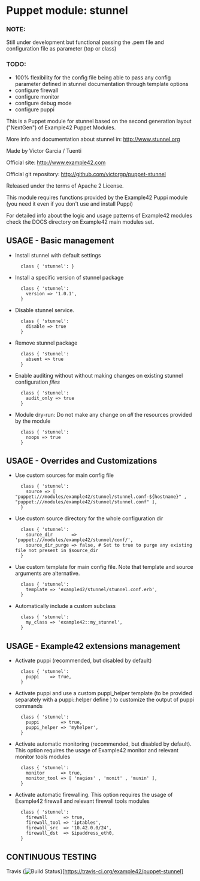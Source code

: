 # Puppet module: stunnel

### NOTE: 
Still under development but functional passing the .pem file and configuration file as parameter (top or class)

### TODO: 
* 100% flexibility for the config file being able to pass any config parameter defined in stunnel documentation through template options
* configure firewall
* configure monitor
* configure debug mode
* configure puppi

This is a Puppet module for stunnel based on the second generation layout ("NextGen") of Example42 Puppet Modules.

More info and documentation about stunnel in: http://www.stunnel.org

Made by Victor Garcia / Tuenti

Official site: http://www.example42.com

Official git repository: http://github.com/victorgp/puppet-stunnel

Released under the terms of Apache 2 License.

This module requires functions provided by the Example42 Puppi module (you need it even if you don't use and install Puppi)

For detailed info about the logic and usage patterns of Example42 modules check the DOCS directory on Example42 main modules set.


## USAGE - Basic management

* Install stunnel with default settings

        class { 'stunnel': }

* Install a specific version of stunnel package

        class { 'stunnel':
          version => '1.0.1',
        }

* Disable stunnel service.

        class { 'stunnel':
          disable => true
        }

* Remove stunnel package

        class { 'stunnel':
          absent => true
        }

* Enable auditing without without making changes on existing stunnel configuration *files*

        class { 'stunnel':
          audit_only => true
        }

* Module dry-run: Do not make any change on *all* the resources provided by the module

        class { 'stunnel':
          noops => true
        }


## USAGE - Overrides and Customizations
* Use custom sources for main config file 

        class { 'stunnel':
          source => [ "puppet:///modules/example42/stunnel/stunnel.conf-${hostname}" , "puppet:///modules/example42/stunnel/stunnel.conf" ], 
        }


* Use custom source directory for the whole configuration dir

        class { 'stunnel':
          source_dir       => 'puppet:///modules/example42/stunnel/conf/',
          source_dir_purge => false, # Set to true to purge any existing file not present in $source_dir
        }

* Use custom template for main config file. Note that template and source arguments are alternative. 

        class { 'stunnel':
          template => 'example42/stunnel/stunnel.conf.erb',
        }

* Automatically include a custom subclass

        class { 'stunnel':
          my_class => 'example42::my_stunnel',
        }


## USAGE - Example42 extensions management 
* Activate puppi (recommended, but disabled by default)

        class { 'stunnel':
          puppi    => true,
        }

* Activate puppi and use a custom puppi_helper template (to be provided separately with a puppi::helper define ) to customize the output of puppi commands 

        class { 'stunnel':
          puppi        => true,
          puppi_helper => 'myhelper', 
        }

* Activate automatic monitoring (recommended, but disabled by default). This option requires the usage of Example42 monitor and relevant monitor tools modules

        class { 'stunnel':
          monitor      => true,
          monitor_tool => [ 'nagios' , 'monit' , 'munin' ],
        }

* Activate automatic firewalling. This option requires the usage of Example42 firewall and relevant firewall tools modules

        class { 'stunnel':       
          firewall      => true,
          firewall_tool => 'iptables',
          firewall_src  => '10.42.0.0/24',
          firewall_dst  => $ipaddress_eth0,
        }


## CONTINUOUS TESTING

Travis {<img src="https://travis-ci.org/example42/puppet-stunnel.png?branch=master" alt="Build Status" />}[https://travis-ci.org/example42/puppet-stunnel]
